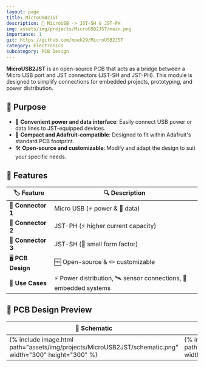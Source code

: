 ```yaml
---
layout: page
title: MicroUSB2JST
description: 🔌 MicroUSB -> JST-SH & JST-PH
img: assets/img/projects/MicroUSB2JST/main.png
importance: 1
git: https://github.com/mpek29/MicroUSB2JST
category: Electronics
subcategory: PCB Design
---
```





**MicroUSB2JST** is an open-source PCB that acts as a bridge between a Micro USB port and JST connectors (JST-SH and JST-PH). This module is designed to simplify connections for embedded projects, prototyping, and power distribution.

## 🎯 Purpose

- 🔌 **Convenient power and data interface**: Easily connect USB power or data lines to JST-equipped devices.
- 📏 **Compact and Adafruit-compatible**: Designed to fit within Adafruit's standard PCB footprint.
- 🛠️ **Open-source and customizable**: Modify and adapt the design to suit your specific needs.

## 📝 Features

| 🏷️ Feature       | 🔍 Description |
|----------------|-------------|
| 🔌 **Connector 1** | Micro USB (⚡ power & 🔄 data) |
| 🔌 **Connector 2** | JST-PH (⚡ higher current capacity) |
| 🔌 **Connector 3** | JST-SH (📏 small form factor) |
| 🖥️ **PCB Design**  | 🆓 Open-source & ✏️ customizable |
| 🎯 **Use Cases**   | ⚡ Power distribution, 🛰️ sensor connections, 🤖 embedded systems 

## 📐 PCB Design Preview

| 📜 Schematic | 🖥️ PCB Layout | 🏗️ 3D |
|-----------|-----------|-----------|
| {% include image.html path="assets/img/projects/MicroUSB2JST/schematic.png" width="300" height="300" %} | {% include image.html path="assets/img/projects/MicroUSB2JST/pcb_layout.png" width="300" height="300" %} | {% include image.html path="assets/img/projects/MicroUSB2JST/3d.png" width="300" height="300" %} |

